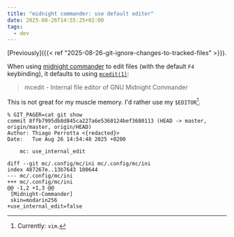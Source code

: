 ```yaml
---
title: "midnight commander: use default editor"
date: 2025-08-26T14:55:25+02:00
tags:
  - dev
---
```


[Previously]({{< ref "2025-08-26-git-ignore-changes-to-tracked-files" >}}).

When using [midnight commander](https://midnight-commander.org/) to edit files
(with the default `F4` keybinding), it defaults to using
[`mcedit(1)`](https://man.archlinux.org/man/mcedit.1):

> mcedit - Internal file editor of GNU Midnight Commander

This is not great for my muscle memory.
I'd rather use my `$EDITOR`[^1].

```
% GIT_PAGER=cat git show
commit 8ffb7995db8d845ca227a6e5360124bef3680113 (HEAD -> master, origin/master, origin/HEAD)
Author: Thiago Perrotta <{redacted}>
Date:   Tue Aug 26 14:54:48 2025 +0200

    mc: use_internal_edit

diff --git mc/.config/mc/ini mc/.config/mc/ini
index 487267e..13b7643 100644
--- mc/.config/mc/ini
+++ mc/.config/mc/ini
@@ -1,2 +1,3 @@
 [Midnight-Commander]
 skin=modarin256
+use_internal_edit=false
```

[^1]: Currently: `vim`.
